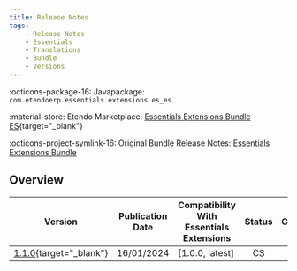 ```yaml
---
title: Release Notes
tags:
    - Release Notes
    - Essentials
    - Translations
    - Bundle
    - Versions
---
```


:octicons-package-16: Javapackage: `com.etendoerp.essentials.extensions.es_es`

:material-store: Etendo Marketplace:  [Essentials Extensions Bundle ES](https://marketplace.etendo.cloud/#/product-details?module=0CE701616F5A446C83FA26633F14AE00){target="_blank"}

:octicons-project-symlink-16: Original Bundle Release Notes: [Essentials Extensions Bundle](/whats-new/release-notes/etendo-classic/bundles/essentials-extensions/release-notes/)

## Overview

| Version | Publication Date | Compatibility With Essentials Extensions | Status | GitHub |
| ---     |       ---        |                  ---                    | :----: | :----: |
| [1.1.0](https://github.com/etendosoftware/com.etendoerp.essentials.extensions.es_es/releases/tag/1.1.0){target="_blank"} | 16/01/2024 | [1.0.0, latest] | CS | :white_check_mark: |